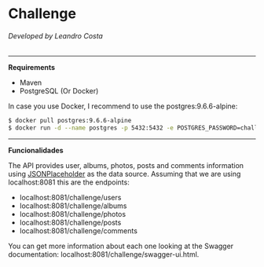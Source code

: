 # Challenge

###### Developed by Leandro Costa


___
**Requirements**
- Maven
- PostgreSQL (Or Docker)

In case you use Docker, I recommend to use the postgres:9.6.6-alpine:
```sh
$ docker pull postgres:9.6.6-alpine
$ docker run -d --name postgres -p 5432:5432 -e POSTGRES_PASSWORD=challenge 
```

___
**Funcionalidades**

The API provides user, albums, photos, posts and comments information using [JSONPlaceholder](https://jsonplaceholder.typicode.com)
as the data source. Assuming that we are using localhost:8081 this are the endpoints:
- localhost:8081/challenge/users
- localhost:8081/challenge/albums
- localhost:8081/challenge/photos
- localhost:8081/challenge/posts
- localhost:8081/challenge/comments

You can get more information about each one looking at the Swagger documentation: localhost:8081/challenge/swagger-ui.html.
